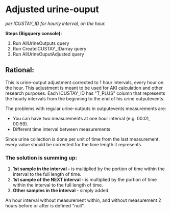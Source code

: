 # Adjusted urine-ouput 
*per ICUSTAY_ID for hourly interval, on the hour.*

**Steps (Bigquery console):**
1. Run AllUrineOutputs query
2. Run CreateICUSTAY_IDarray query
3. Run AllUrineOuputAdjusted query

## Rational:
This is urine-output adjustment corrected to 1 hour intervals, every hour on the hour.
This adjustment is meant to be used for AKI calculation and other research purposes.
Each ICUSTAY_ID has "T_PLUS" column that represents the hourly intervals from the beginning to the end of
his urine outputevents.

The problems with regular urine-outputs in outputevents measurements are:
 * You can have two measurements at one hour interval (e.g. 00:01, 00:59).
 * Different time interval between measurements.

Since urine collection is done per unit of time from the last measurement, every value should be 
corrected for the time length it represents.

### The solution is summing up:
1. **1st sample in the interval -** is multiplied by the portion of time within the interval to the full length of time.
2. **1st sample of the NEXT interval  -** is multiplied by the portion of time within the interval to the full length of time.
3. **Other samples in the interval -** simply added.

An hour interval without measurement within, and without measurement 2 hours before or after is defined "null".

